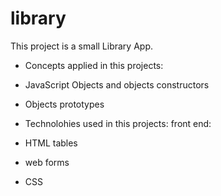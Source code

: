 # library

This project is a small Library App. 


- Concepts applied in this projects:
- JavaScript Objects and objects constructors
- Objects prototypes  


- Technolohies used in this projects:
front end:
- HTML tables
- web forms
- CSS


